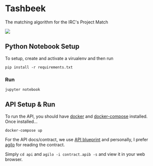# Tashbeek

The matching algorithm for the IRC's Project Match

![](https://media.giphy.com/media/HnnKLPMqsO12g/giphy.gif)

## Python Notebook Setup

To setup, create and activate a virualenv and then run

`pip install -r requirements.txt`

### Run

`jupyter notebook`

## API Setup & Run

To run the API, you should have [docker](https://www.docker.com/) and
[docker-compose](https://docs.docker.com/compose/) installed. Once installed...

`docker-compose up`

For the API docs/contract, we use [API blueprint](https://apiblueprint.org/)
and personally, I prefer [agilo](https://github.com/danielgtaylor/aglio) for
reading the contract. 

Simply `cd api` and `agilo -i contract.apib -s` and view it in your web
browser.
